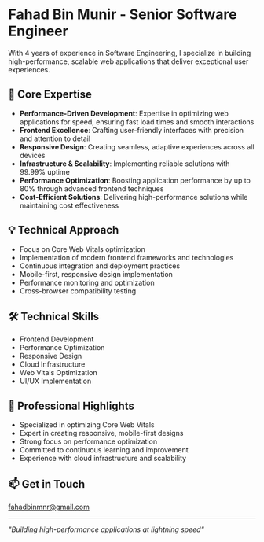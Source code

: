 # Fahad Bin Munir - Senior Software Engineer

With 4 years of experience in Software Engineering, I specialize in building high-performance, scalable web applications that deliver exceptional user experiences.

## 🚀 Core Expertise

-   **Performance-Driven Development**: Expertise in optimizing web applications for speed, ensuring fast load times and smooth interactions
-   **Frontend Excellence**: Crafting user-friendly interfaces with precision and attention to detail
-   **Responsive Design**: Creating seamless, adaptive experiences across all devices
-   **Infrastructure & Scalability**: Implementing reliable solutions with 99.99% uptime
-   **Performance Optimization**: Boosting application performance by up to 80% through advanced frontend techniques
-   **Cost-Efficient Solutions**: Delivering high-performance solutions while maintaining cost effectiveness

## 💡 Technical Approach

-   Focus on Core Web Vitals optimization
-   Implementation of modern frontend frameworks and technologies
-   Continuous integration and deployment practices
-   Mobile-first, responsive design implementation
-   Performance monitoring and optimization
-   Cross-browser compatibility testing

## 🛠 Technical Skills

-   Frontend Development
-   Performance Optimization
-   Responsive Design
-   Cloud Infrastructure
-   Web Vitals Optimization
-   UI/UX Implementation

## 🌟 Professional Highlights

-   Specialized in optimizing Core Web Vitals
-   Expert in creating responsive, mobile-first designs
-   Strong focus on performance optimization
-   Committed to continuous learning and improvement
-   Experience with cloud infrastructure and scalability

## 📫 Get in Touch

[fahadbinmnr@gmail.com](mailto:fahadbinmnr@gmail.com)

---

_"Building high-performance applications at lightning speed"_
